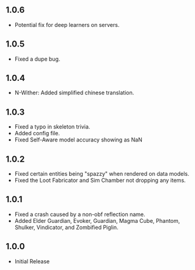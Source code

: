## 1.0.6
* Potential fix for deep learners on servers.

## 1.0.5
* Fixed a dupe bug.

## 1.0.4
* N-Wither: Added simplified chinese translation.

## 1.0.3
* Fixed a typo in skeleton trivia.
* Added config file.
* Fixed Self-Aware model accuracy showing as NaN

## 1.0.2
* Fixed certain entities being "spazzy" when rendered on data models.
* Fixed the Loot Fabricator and Sim Chamber not dropping any items.

## 1.0.1
* Fixed a crash caused by a non-obf reflection name.
* Added Elder Guardian, Evoker, Guardian, Magma Cube, Phantom, Shulker, Vindicator, and Zombified Piglin.

## 1.0.0
* Initial Release